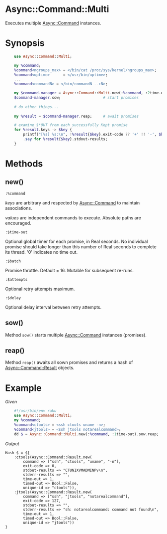 Async::Command::Multi
=====================
Executes multiple [Async::Command](https://github.com/markldevine/raku-Async-Command/blob/main/doc/Async/Command.md) instances.

Synopsis
========

```raku
    use Async::Command::Multi;

    my %command;
    %command<ngroups_max> = </bin/cat /proc/sys/kernel/ngroups_max>;
    %command<uptime>      = </usr/bin/uptime>;
    ...
    %command<commandN> = </bin/commandN --cN>;

    my $command-manager = Async::Command::Multi.new(:%command, :2time-out, :4batch);
    $command-manager.sow;                   # start promises
    
    # do other things...
    
    my %result = $command-manager.reap;     # await promises

    # examine $*OUT from each successfully Kept promise
    for %result.keys -> $key {
        printf("[%s] %s:\n", !%result{$key}.exit-code ?? '+' !! '-', $key);
        .say for %result{$key}.stdout-results;
    }
```

Methods
=======

new()
-----

    :%command

_keys_ are arbitrary and respected by [Async::Command](https://github.com/markldevine/raku-Async-Command/blob/main/doc/Async/Command.md) to maintain associations.

_values_ are independent commands to execute. Absolute paths are encouraged.

    :$time-out

Optional global timer for each promise, in Real seconds. No individual promise should take longer than this number of Real seconds to complete its thread. '0' indicates no time out.

    :$batch

Promise throttle. Default = 16. Mutable for subsequent re-runs.

    :$attempts
    
Optional retry attempts maximum.

    :$delay
    
Optional delay interval between retry attempts.

sow()
-----

Method `sow()` starts multiple [Async::Command](https://github.com/markldevine/raku-Async-Command/blob/main/doc/Async/Command.md) instances (promises).

reap()
------

Method `reap()` awaits all sown promises and returns a hash of [Async::Command::Result](https://github.com/markldevine/raku-Async-Command/blob/main/doc/Async/Command/Result.md) objects.

Example
=======

_Given_

```raku
    #!/usr/bin/env raku
    use Async::Command::Multi;
    my %command;
    %command<ctools> = <ssh ctools uname -n>;
    %command<jtools> = <ssh jtools notarealcommand>;
    dd $ = Async::Command::Multi.new(:%command, :1time-out).sow.reap;
```

_Output_

    Hash $ = ${
        :ctools(Async::Command::Result.new(
            command => ["ssh", "ctools", "uname", "-n"],
            exit-code => 0,
            stdout-results => "CTUNIXVMADMINPv\n",
            stderr-results => "",
            time-out => 1,
            timed-out => Bool::False,
            unique-id => "ctools")),
        :jtools(Async::Command::Result.new(
            command => ["ssh", "jtools", "notarealcommand"],
            exit-code => 127,
            stdout-results => "",
            stderr-results => "sh: notarealcommand: command not found\n",
            time-out => 1,
            timed-out => Bool::False,
            unique-id => "jtools"))
    }

